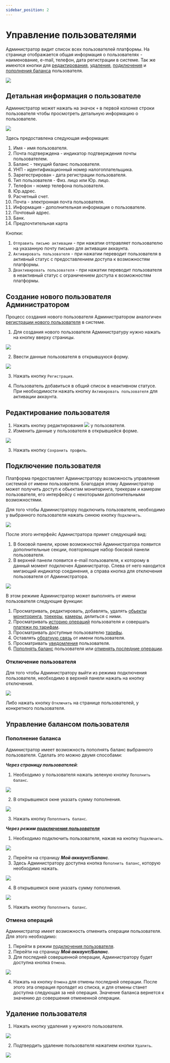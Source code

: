 ```yaml
---
sidebar_position: 2
---
```


#  Управление пользователями

Администратор видит список всех пользователей платформы. На странице отображается общая информация о пользователях - наименование, e-mail, телефон, дата регистрации в системе. Так же имеются кнопки для [редактирования](/ru/admin/users#редактирование-пользователя), [удаления](/ru/admin/users#удаление-пользователя), [подключения](/ru/admin/users#подключение-пользователя) и [пополнения баланса](/ru/admin/users#пополнение-баланса-пользователя) пользователя.

![](./imgs/users-ru.png) 


## Детальная информация о пользователе

Администратор может нажать на значок `+` в первой колонке строки пользователя чтобы просмотреть детальную информацию о пользователе.

![](./imgs/details-user-ru.png) 

Здесь предоставлена следующая информация:
1. Имя - имя пользователя.
2. Почта подтверждена - индикатор подтверждения почты пользователем.
3. Баланс - текущий баланс пользователя.
4. УНП - идентификационный номер налогоплательщика.
5. Зарегестрирован - дата регистрации пользователя.
6. Тип пользователя - Физ. лицо или Юр. лицо.
7. Телефон - номер телефона пользователя.
8. Юр.адрес.
9. Расчетный счет.
10. Почта - электронная почта пользователя.
11. Информация - дополнительная информация о пользователе.
12. Почтовый адрес.
13. Банк.
14. Предпочтительная карта

Кнопки:

1. `Отправить письмо активации` - при нажатии отправляет пользователю на указанную почту письмо для активации аккаунта.
2. `Активировать пользователя` - при нажатии переводит пользователя в активный статус с предоставлением доступа к возможностям платформы.
3. `Деактивировать пользователя` - при нажатии переводит пользователя в неактивный статус с ограничением доступа к возможностям платформы.

## Создание нового пользователя Администратором
Процесс создания нового пользователя Администратором аналогичен [регистрации нового пользователя](/ru/#регистрация) в системе.
1. Для создания нового пользователя Администратуру нужно нажать на кнопку вверху страницы.

![](./imgs/create-user-ru.png) 

2. Ввести данные пользователя в открывшуюся форму.

![](./imgs/regModal-ru.png) 

3. Нажать кнопку `Регистрация`.

4. Пользователь добавиться в общий список в неактивном статусе. При необходимости нажать кнопку `Активировать пользователя` для активации аккаунта.

## Редактирование пользователя

1. Нажать кнопку редактирования ![](./imgs/edit-btn.png) у пользователя.
2. Изменить данные у пользователя в открывшейся форме.

![](./imgs/edit-user-ru.png) 

3. Нажать кнопку `Сохранить профиль`.

## Подключение пользователя

Платформа предоставляет Администратору возможность управления системой от имени пользователя. Благодаря этому Администратор может получить доступ к обьектам мониторинга, трекерам и камерам пользователя, его интерфейсу с некоторыми дополнительными возможностями.

Для того чтобы Администратору подключить пользователя, необходимо у выбранного пользователя нажать синюю кнопку `Подключить`.

![](./imgs/connect-btn-ru.png) 

После этого интерфейс Адмнистратора примет следующий вид:
1. В боковой панели, кроме возможностей Администратора появится дополнительные секции, повторяющие набор боковой панели пользователя.
2. В верхней панели появится e-mail пользователя, к которому в данный момент подключен Администратор. Слева от него находится мигающий индикатор соединения, а справа кнопка для отключения пользователя от Администратора.

![](./imgs/connect-common-ru.png) 

В этом режиме Администратор может выполнять от имени пользователя следующие функции:
1. Просматривать, редактировать, добавлять, удалять [обьекты мониторинга](/ru/category/monitoring-objects), [трекеры](/ru/category/trackers-management), [камеры](/ru/category/online-cameras), делиться с ними.
2. Просматривать [историю операций](/ru/myAccount/balance) пользователя и совершать [платежи по тарифам](/ru/myAccount/payments).
3. Просматривать доступные пользователю [тарифы](/ru/tariffs).
4. Оставлять [обратную связь](/ru/feedback) от имени пользователя.
5. Просматривать [уведомления](/ru/notifications) пользователя.
6. [Пополнять баланс](/ru/admin/users#пополнение-баланса) пользователя или [отменять последние операции](/ru/admin/users#отмена-операций).

### Отключение пользователя

Для того чтобы Администратору выйти из режима подключения пользователя, необходимо в верхней панели нажать на кнопку отключения.

![](./imgs/disconnect-icon.png) 

Либо нажать кнопку `Отключить` на странице пользователей, у конкретного пользователя.

## Управление балансом пользователя

### Пополнение баланса
Администратор имеет возможность пополнять баланс выбранного пользователя. Сделать это можно двумя способами:

***Через страницу пользователей***:
1. Необходимо у пользователя нажать зеленую кнопку `Пополнить баланс`.

![](./imgs/connect-btn-ru.png) 

2. В открывшемся окне указать сумму пополнения.

![](./imgs/refill-ru.png) 

3. Нажать кнопку `Попоплнить баланс`.

***Через режим [подключения пользователя](/ru/admin/users#подключение-пользователя)***

1. Необходимо подключить пользователя, нажав на кнопку `Подключить`.

![](./imgs/connect-btn-ru.png) 

2. Перейти на страницу ***Мой аккаунт/Баланс***.
3. Здесь Администратору доступна кнопка `Пополнить баланс`, которую необходимо нажать. 

![](./imgs/refil-user-balance-ru.png) 

4. В открывшемся окне указать сумму пополнения.

![](./imgs/refill-ru.png) 

5. Нажать кнопку `Попоплнить баланс`.

### Отмена операций

Администратор имеет возможность отменить операции пользователя.
Для этого необходимо:
1. Перейти в  режим [подключения пользователя](/ru/admin/users#подключение-пользователя).
2. Перейти на страницу ***Мой аккаунт/Баланс***.
3. Для последней совершенной операции, Администратору будет доступна кнопка `Отмена`.

![](./imgs/cancel-balance-ru.png) 

4. Нажать на кнопку `Отмена` для отмены последней операции. После этого эта операция пропадет из списка, и для отмены станет доступна следующая за ней операция. Значение баланса вернется к значению до совершения отмененной операции.
## Удаление пользователя

1. Нажать кнопку удаления у нужного пользователя. 

![](./imgs/delete-trash.png) 

2. Подтвердить удаление пользователя нажатием кнопки `Удалить`.

![](./imgs/delete-user-ru.png)

